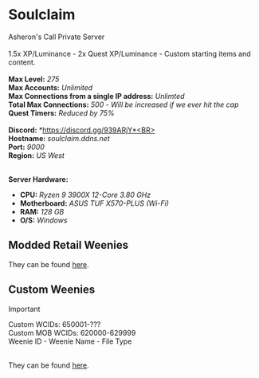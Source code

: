 # Soulclaim
Asheron's Call Private Server<BR><BR>
1.5x XP/Luminance - 2x Quest XP/Luminance - Custom starting items and content.<BR><BR>
**Max Level:** *275*<BR>
**Max Accounts:** *Unlimited*<BR>
**Max Connections from a single IP address:** *Unlimted*<BR>
**Total Max Connections:** *500* - *Will be increased if we ever hit the cap*<BR>
**Quest Timers:** *Reduced by 75%*<BR><BR>
**Discord:** *https://discord.gg/939ARjY*<BR><BR>
**Hostname:** *soulclaim.ddns.net<BR>*
**Port:** *9000*<BR>
**Region:** *US West*<BR><BR>

**Server Hardware:**<BR>
- **CPU:** *Ryzen 9 3900X 12-Core 3.80 GHz*
- **Motherboard:** *ASUS TUF X570-PLUS (Wi-Fi)*
- **RAM:** *128 GB*
- **O/S:** *Windows*

## Modded Retail Weenies
They can be found [here](Modded-Retail-Weenies/).

## Custom Weenies
> [!IMPORTANT]
> Custom WCIDs: 650001-???<BR>
> Custom MOB WCIDs: 620000-629999<BR>
> Weenie ID - Weenie Name - File Type<BR><BR>

They can be found [here](https://github.com/ogsixer/Soulclaim/tree/master/Weenies).
